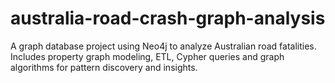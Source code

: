# australia-road-crash-graph-analysis
A graph database project using Neo4j to analyze Australian road fatalities. Includes property graph modeling, ETL, Cypher queries and graph algorithms for pattern discovery and insights.
